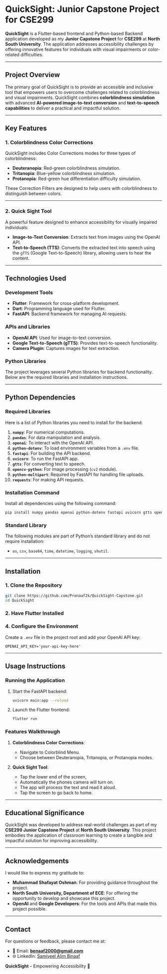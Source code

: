 # QuickSight: Junior Capstone Project for CSE299

**QuickSight** is a Flutter-based frontend and Python-based Backend application developed as my **Junior Capstone Project** for **CSE299** at **North South University**. The application addresses accessibility challenges by offering innovative features for individuals with visual impairments or color-related difficulties.

---

## Project Overview

The primary goal of QuickSight is to provide an accessible and inclusive tool that empowers users to overcome challenges related to colorblindness and visual impairments. QuickSight combines **colorblindness simulation** with advanced **AI-powered image-to-text conversion** and **text-to-speech capabilities** to deliver a practical and impactful solution.

---

## Key Features

### 1. **Colorblindness Color Corrections**
QuickSight includes Color Corrections modes for three types of colorblindness:
- **Deuteranopia**: Red-green colorblindness simulation.
- **Tritanopia**: Blue-yellow colorblindness simulation.
- **Protanopia**: Red-green hue differentiation difficulty simulation.

These Correction Filters are designed to help users with colorblindness to distinguish between colors.

---

### 2. **Quick Sight Tool**
A powerful feature designed to enhance accessibility for visually impaired individuals:
- **Image-to-Text Conversion**: Extracts text from images using the OpenAI API.
- **Text-to-Speech (TTS)**: Converts the extracted text into speech using the `gTTS` (Google Text-to-Speech) library, allowing users to hear the content.

---

## Technologies Used

### Development Tools
- **Flutter**: Framework for cross-platform development.
- **Dart**: Programming language used for Flutter.
- **FastAPI**: Backend framework for managing AI requests.

### APIs and Libraries
- **OpenAI API**: Used for image-to-text conversion.
- **Google Text-to-Speech (gTTS)**: Provides text-to-speech functionality.
- **Camera Plugin**: Captures images for text extraction.

### Python Libraries
The project leverages several Python libraries for backend functionality. Below are the required libraries and installation instructions.

---

## Python Dependencies

### Required Libraries
Here is a list of Python libraries you need to install for the backend:

1. **`numpy`**: For numerical computations.
2. **`pandas`**: For data manipulation and analysis.
3. **`openai`**: To interact with the OpenAI API.
4. **`python-dotenv`**: To load environment variables from a `.env` file.
5. **`fastapi`**: For building the API backend.
6. **`uvicorn`**: To run the FastAPI app.
7. **`gtts`**: For converting text to speech.
8. **`opencv-python`**: For image processing (`cv2` module).
9. **`python-multipart`**: Required by FastAPI for handling file uploads.
10. **`requests`**: For making API requests.

### Installation Command
Install all dependencies using the following command:
```bash
pip install numpy pandas openai python-dotenv fastapi uvicorn gtts opencv-python python-multipart requests
```

### Standard Library
The following modules are part of Python’s standard library and do not require installation:
- `os`, `csv`, `base64`, `time`, `datetime`, `logging`, `shutil`.

---

## Installation

### 1. Clone the Repository
```bash
git clone https://github.com/Pronaaf2k/QuickSight-Capstone.git
cd QuickSight
```

### 2. Have Flutter Installed


### 4. Configure the Environment
Create a `.env` file in the project root and add your OpenAI API key:
```
OPENAI_API_KEY='your-api-key-here'
```

---

## Usage Instructions

### Running the Application
1. Start the FastAPI backend:
   ```bash
   uvicorn main:app --reload
   ```
2. Launch the Flutter frontend:
   ```bash
   flutter run
   ```

### Features Walkthrough
1. **Colorblindness Color Corrections**:
   - Navigate to Colorblind Menu.
   - Choose between Deuteranopia, Tritanopia, or Protanopia modes.
     
2. **Quick Sight Tool**:
   - Tap the lower end of the screen,
   - Automatically the phones camera will turn on.
   - The app will process the text and read it aloud.
   - Tap the screen to go back to home.

---

## Educational Significance

QuickSight was developed to address real-world challenges as part of my **CSE299 Junior Capstone Project** at **North South University**. This project embodies the application of classroom learning to create a tangible and impactful solution for improving accessibility.

---

## Acknowledgements

I would like to express my gratitude to:
- **Muhammad Shafayat Oshman**: For providing guidance throughout the project.
- **North South University, Department of ECE**: For offering the opportunity to develop and showcase this project.
- **OpenAI** and **Google Developers**: For the tools and APIs that made this project possible.

---

## Contact

For questions or feedback, please contact me at:
- 📧 Email: **benaaf2000@gmail.com**
- 🌐 LinkedIn: [Samiyeel Alim Binaaf](https://linkedin.com/in/samiyeel-alim-binaaf)

**QuickSight** – Empowering Accessibility 🌟
